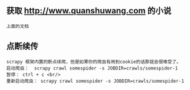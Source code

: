 ﻿

## 获取 http://www.quanshuwang.com 的小说

	上面的文档
	
	
## 点断续传<br/>
	scrapy 框架内置的断点续爬，但是如果你的爬虫有用到cookie的话那就会很难受了。
	启动爬虫：  scrapy crawl somespider -s JOBDIR=crawls/somespider-1
	暂停： ctrl + c <br/>
	重新启动爬虫： scrapy crawl somespider -s JOBDIR=crawls/somespider-1
